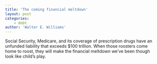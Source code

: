 ```yaml
---
title: 'The coming financial meltdown'
layout: post
categories:
    - debt
author: 'Walter E. Williams'
---
```


Social Security, Medicare, and its coverage of prescription drugs have an unfunded liability that exceeds $100 trillion. When those roosters come home to roost, they will make the financial meltdown we’ve been though look like child’s play.
